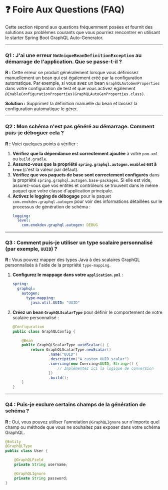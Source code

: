 # ❓ Foire Aux Questions (FAQ)

Cette section répond aux questions fréquemment posées et fournit des solutions aux problèmes courants que vous pourriez rencontrer en utilisant le starter Spring Boot GraphQL Auto-Generator.

---

### Q1 : J'ai une erreur `NoUniqueBeanDefinitionException` au démarrage de l'application. Que se passe-t-il ?

**R :** Cette erreur se produit généralement lorsque vous définissez manuellement un bean qui est également créé par la configuration automatique. Par exemple, si vous avez un bean `GraphQLAutoGenProperties` dans votre configuration de test et que vous activez également `@EnableConfigurationProperties(GraphQLAutoGenProperties.class)`.

**Solution :** Supprimez la définition manuelle du bean et laissez la configuration automatique le gérer.

---

### Q2 : Mon schéma n'est pas généré au démarrage. Comment puis-je déboguer cela ?

**R :** Voici quelques points à vérifier :

1.  **Vérifiez que la dépendance est correctement ajoutée** à votre `pom.xml` ou `build.gradle`.
2.  **Assurez-vous que la propriété `spring.graphql.autogen.enabled` est à `true`** (c'est la valeur par défaut).
3.  **Vérifiez que vos paquets de base sont correctement configurés** dans la propriété `spring.graphql.autogen.base-packages`. Si elle est vide, assurez-vous que vos entités et contrôleurs se trouvent dans le même paquet que votre classe d'application principale.
4.  **Activez le logging de débogage** pour le paquet `com.enokdev.graphql.autogen` pour voir des informations détaillées sur le processus de génération de schéma :
    ```yaml
    logging:
      level:
        com.enokdev.graphql.autogen: DEBUG
    ```

---

### Q3 : Comment puis-je utiliser un type scalaire personnalisé (par exemple, `UUID`) ?

**R :** Vous pouvez mapper des types Java à des scalaires GraphQL personnalisés à l'aide de la propriété `type-mapping`.

1.  **Configurez le mappage dans votre `application.yml`** :
    ```yaml
    spring:
      graphql:
        autogen:
          type-mapping:
            java.util.UUID: "UUID"
    ```
2.  **Créez un bean `GraphQLScalarType`** pour définir le comportement de votre scalaire personnalisé :
    ```java
    @Configuration
    public class GraphQLConfig {

        @Bean
        public GraphQLScalarType uuidScalar() {
            return GraphQLScalarType.newScalar()
                    .name("UUID")
                    .description("A custom UUID scalar")
                    .coercing(new Coercing<UUID, String>() {
                        // Implémentez ici la logique de conversion
                    })
                    .build();
        }
    }
    ```

---

### Q4 : Puis-je exclure certains champs de la génération de schéma ?

**R :** Oui, vous pouvez utiliser l'annotation `@GraphQLIgnore` sur n'importe quel champ ou méthode que vous ne souhaitez pas exposer dans votre schéma GraphQL.

```java
@Entity
@GraphQLType
public class User {

    @GraphQLField
    private String username;

    @GraphQLIgnore
    private String password;
}
```
